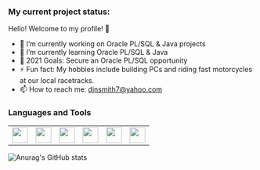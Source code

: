 ### My current project status:

Hello! Welcome to my profile! 🤝

- 🔭 I’m currently working on Oracle PL/SQL & Java projects
- 🌱 I’m currently learning Oracle PL/SQL & Java
- 🥅 2021 Goals: Secure an Oracle PL/SQL opportunity 
- ⚡ Fun fact: My hobbies include building PCs and riding fast motorcycles at our local racetracks.
- 📫 How to reach me: djnsmith7@yahoo.com

### Languages and Tools

<table class="table table-borderless">
      <tbody>
            <tr>
                <td><img height="32" width="32" src="https://cdn.jsdelivr.net/npm/simple-icons@v4/icons/oracle.svg"</td>
                <td><img height="32" width="32" src="https://cdn.jsdelivr.net/npm/simple-icons@v4/icons/java.svg"</td>
                <td><img height="32" width="32" src="https://cdn.jsdelivr.net/npm/simple-icons@v4/icons/eclipseide.svg"</td>
                <td><img height="32" width="32" src="https://cdn.jsdelivr.net/npm/simple-icons@v4/icons/visualstudiocode.svg"</td>
                <td><img height="32" width="32" src="https://cdn.jsdelivr.net/npm/simple-icons@v4/icons/microsoftoffice.svg"</td>
                <td><img height="32" width="32" src="https://cdn.jsdelivr.net/npm/simple-icons@v4/icons/googlesheets.svg"</td>
            </tr>
      </tbody>
</table>
  
![Anurag's GitHub stats](https://github-readme-stats.vercel.app/api?username=djnsmith7&theme=tokyonight&show_icons=true)
